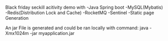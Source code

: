 Black friday seckill acitivity demo with 
-Java Spring boot 
-MySQL(Mybatis)
-Redis(Distribution Lock and Cache)
-RocketMQ
-Sentinel
-Static page Generation

An jar File is generated and could be ran locally with command:
java -Xmx1024m -jar myapplication.jar



